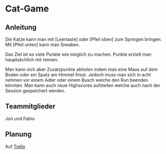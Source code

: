 # Cat-Game

## Anleitung

Die Katze kann man mit [Leertaste] oder [Pfeil oben] zum Springen bringen.
Mit [Pfeil unten] kann man Sneaken.

Das Ziel ist so viele Punkte wie möglich zu machen.
Punkte erzielt man hauptsächlich mit rennen.

Man kann sich aber Zusatzpunkte abholen indem man eine Maus auf dem Boden oder ein Spatz am Himmel frisst.
Jedoch muss man sich in acht nehmen vor einem Adler oder einem Busch welche den Run beenden könnten.
Man kann auch neue Highscores aufstellen welche auch nach der Session gespeichert werden.

## Teammitglieder

Jon und Fabio

## Planung

Auf [Trello](https://trello.com/b/756oSZr1/todos)
